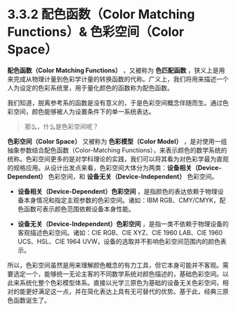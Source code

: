 
# 3.3.2 配色函数（Color Matching Functions）& 色彩空间（Color Space）

**配色函数（Color Matching Functions）** ，又被称为 **色匹配函数** ，狭义上是用来完成从物理计量到色彩学计量的转换函数的代称。广义上，我们将用来描述一个人为设定的色彩系统里，用于量化颜色的函数称为配色函数。

我们知道，脱离参考系的函数是没有意义的，于是色彩空间概念伴随而生。通过色彩空间，颜色能够被人为设置条件下的单一系统表达。

>那么，什么是色彩空间呢？

**色彩空间（Color Space）** 又被称为 **色彩模型（Color Model）** ，是对使用一组抽象参数结合配色函数（Color-Matching Functions），来表示颜色的数学系统的统称。色彩空间更多的是对学科理论的实践，我们可以将其看为对色彩学最为直观的规格应用。从设计出发点来看，色彩空间大体分为两类：**设备相关（Device-Dependent）** 色彩空间，和 **设备无关（Device-Independent）** 色彩空间。

- **设备相关（Device-Dependent）色彩空间** ，是指颜色的表达依赖于物理设备本身情况和指定主观参数的色彩空间。诸如：IBM RGB、CMY/CMYK，配色函数可表示颜色范围依赖设备本身性能。

- **设备无关（Device-Independent）色彩空间** ，是指一类不依赖于物理设备的客观描述色彩空间。诸如：CIE RGB、CIE XYZ、CIE 1960 LAB、CIE 1960 UCS、HSL、CIE 1964 UVW，设备的选取并不影响色彩空间范围内的颜色表示。

所以，色彩空间虽然是用来理解颜色概念的有力工具，但它本身可能并不客观。需要选定一个，能够统一无论主客的不同数学系统对颜色描述的，基础色彩空间。以此来系统化整个色彩模型体系。直接以光学三原色为基础的设备无关色彩空间，相对的能更好满足这一点，并在简化表达上具有无可替代的优势。基于此，经典三原色函数诞生了。


[ref]: References_3.md